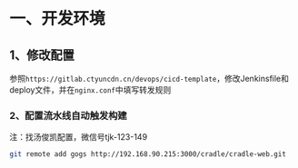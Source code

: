 # 一、开发环境

## 1、修改配置

参照`https://gitlab.ctyuncdn.cn/devops/cicd-template`，修改Jenkinsfile和deploy文件，并在`nginx.conf`中填写转发规则


### 2、配置流水线自动触发构建

注：找汤俊凯配置，微信号tjk-123-149

```bash
git remote add gogs http://192.168.90.215:3000/cradle/cradle-web.git
```
